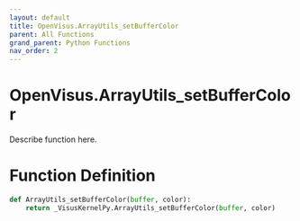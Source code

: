```yaml
---
layout: default
title: OpenVisus.ArrayUtils_setBufferColor
parent: All Functions
grand_parent: Python Functions
nav_order: 2
---
```


# OpenVisus.ArrayUtils_setBufferColor

Describe function here.

# Function Definition

```python
def ArrayUtils_setBufferColor(buffer, color):
    return _VisusKernelPy.ArrayUtils_setBufferColor(buffer, color)
```